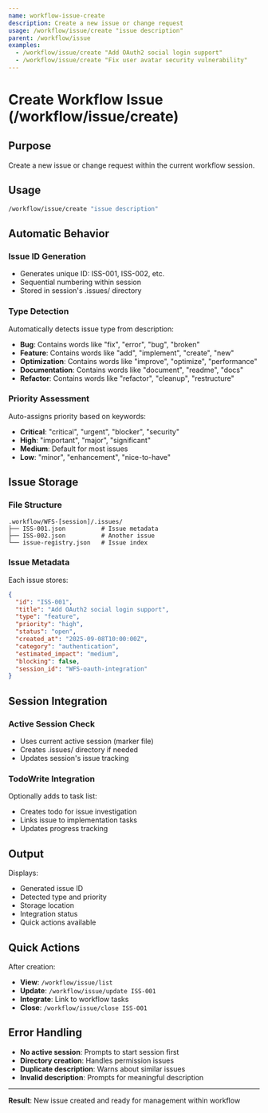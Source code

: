 ```yaml
---
name: workflow-issue-create
description: Create a new issue or change request
usage: /workflow/issue/create "issue description"
parent: /workflow/issue
examples:
  - /workflow/issue/create "Add OAuth2 social login support"
  - /workflow/issue/create "Fix user avatar security vulnerability"
---
```


# Create Workflow Issue (/workflow/issue/create)

## Purpose
Create a new issue or change request within the current workflow session.

## Usage
```bash
/workflow/issue/create "issue description"
```

## Automatic Behavior

### Issue ID Generation
- Generates unique ID: ISS-001, ISS-002, etc.
- Sequential numbering within session
- Stored in session's .issues/ directory

### Type Detection
Automatically detects issue type from description:
- **Bug**: Contains words like "fix", "error", "bug", "broken"
- **Feature**: Contains words like "add", "implement", "create", "new"
- **Optimization**: Contains words like "improve", "optimize", "performance"
- **Documentation**: Contains words like "document", "readme", "docs"
- **Refactor**: Contains words like "refactor", "cleanup", "restructure"

### Priority Assessment
Auto-assigns priority based on keywords:
- **Critical**: "critical", "urgent", "blocker", "security"
- **High**: "important", "major", "significant"
- **Medium**: Default for most issues
- **Low**: "minor", "enhancement", "nice-to-have"

## Issue Storage

### File Structure
```
.workflow/WFS-[session]/.issues/
├── ISS-001.json          # Issue metadata
├── ISS-002.json          # Another issue
└── issue-registry.json   # Issue index
```

### Issue Metadata
Each issue stores:
```json
{
  "id": "ISS-001",
  "title": "Add OAuth2 social login support",
  "type": "feature",
  "priority": "high",
  "status": "open",
  "created_at": "2025-09-08T10:00:00Z",
  "category": "authentication",
  "estimated_impact": "medium",
  "blocking": false,
  "session_id": "WFS-oauth-integration"
}
```

## Session Integration

### Active Session Check
- Uses current active session (marker file)
- Creates .issues/ directory if needed
- Updates session's issue tracking

### TodoWrite Integration
Optionally adds to task list:
- Creates todo for issue investigation
- Links issue to implementation tasks
- Updates progress tracking

## Output
Displays:
- Generated issue ID
- Detected type and priority
- Storage location
- Integration status
- Quick actions available

## Quick Actions
After creation:
- **View**: `/workflow/issue/list`
- **Update**: `/workflow/issue/update ISS-001`
- **Integrate**: Link to workflow tasks
- **Close**: `/workflow/issue/close ISS-001`

## Error Handling
- **No active session**: Prompts to start session first
- **Directory creation**: Handles permission issues
- **Duplicate description**: Warns about similar issues
- **Invalid description**: Prompts for meaningful description

---

**Result**: New issue created and ready for management within workflow